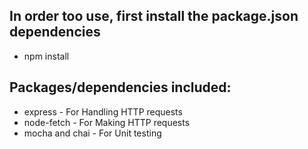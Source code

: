 ## In order too use, first install the package.json dependencies 
- npm install

## Packages/dependencies included:
- express - For Handling HTTP requests
- node-fetch - For Making HTTP requests
- mocha and chai - For Unit testing